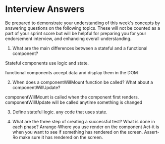 # Interview Answers
Be prepared to demonstrate your understanding of this week's concepts by answering questions on the following topics. These will not be counted as a part of your sprint score but will be helpful for preparing you for your endorsement interview, and enhancing overall understanding.

1. What are the main differences between a stateful and a functional component?

Stateful components use logic and state.

functional components accept data and display them in the DOM

2. When does a componentWillMount function be called? What about a componentWillUpdate?

componentWillMount is called when the component first renders.
componentWillUpdate will be called anytime something is changed

3. Define stateful logic.
any code that uses state.

4. What are the three step of creating a successful test? What is done in each phase?
Arrange-Where you use render on the component
Act-it is when you want to see if something has rendered on the screen.
Assert-Ro make sure it has rendered on the screen.

